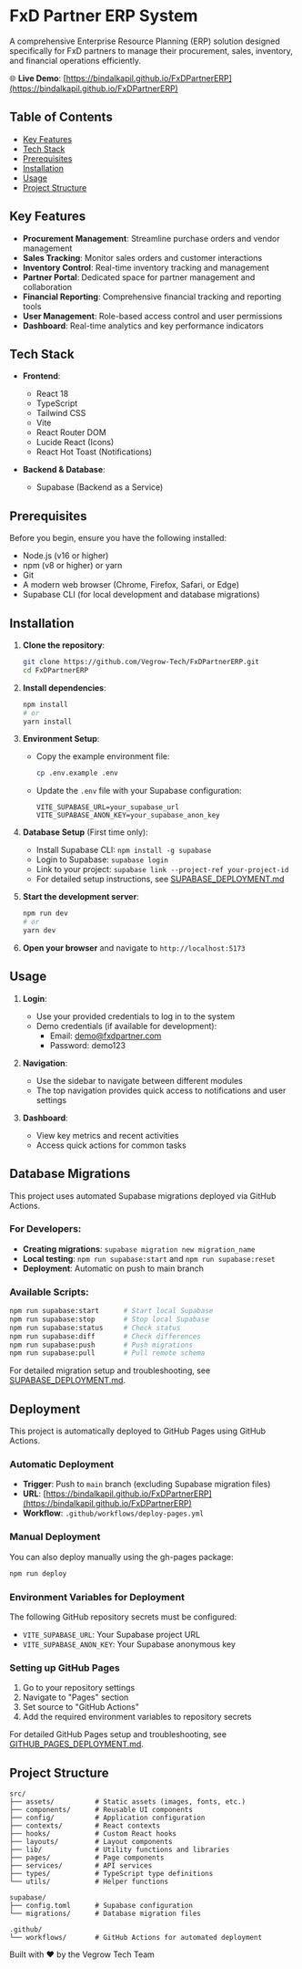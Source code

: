 # FxD Partner ERP System

A comprehensive Enterprise Resource Planning (ERP) solution designed specifically for FxD partners to manage their procurement, sales, inventory, and financial operations efficiently.

🌐 **Live Demo**: [https://bindalkapil.github.io/FxDPartnerERP](https://bindalkapil.github.io/FxDPartnerERP)

## Table of Contents
- [Key Features](#key-features)
- [Tech Stack](#tech-stack)
- [Prerequisites](#prerequisites)
- [Installation](#installation)
- [Usage](#usage)
- [Project Structure](#project-structure)

## Key Features

- **Procurement Management**: Streamline purchase orders and vendor management
- **Sales Tracking**: Monitor sales orders and customer interactions
- **Inventory Control**: Real-time inventory tracking and management
- **Partner Portal**: Dedicated space for partner management and collaboration
- **Financial Reporting**: Comprehensive financial tracking and reporting tools
- **User Management**: Role-based access control and user permissions
- **Dashboard**: Real-time analytics and key performance indicators

## Tech Stack

- **Frontend**: 
  - React 18
  - TypeScript
  - Tailwind CSS
  - Vite
  - React Router DOM
  - Lucide React (Icons)
  - React Hot Toast (Notifications)

- **Backend & Database**:
  - Supabase (Backend as a Service)

## Prerequisites

Before you begin, ensure you have the following installed:

- Node.js (v16 or higher)
- npm (v8 or higher) or yarn
- Git
- A modern web browser (Chrome, Firefox, Safari, or Edge)
- Supabase CLI (for local development and database migrations)

## Installation

1. **Clone the repository**:
   ```bash
   git clone https://github.com/Vegrow-Tech/FxDPartnerERP.git
   cd FxDPartnerERP
   ```

2. **Install dependencies**:
   ```bash
   npm install
   # or
   yarn install
   ```

3. **Environment Setup**:
   - Copy the example environment file:
     ```bash
     cp .env.example .env
     ```
   - Update the `.env` file with your Supabase configuration:
     ```
     VITE_SUPABASE_URL=your_supabase_url
     VITE_SUPABASE_ANON_KEY=your_supabase_anon_key
     ```

4. **Database Setup** (First time only):
   - Install Supabase CLI: `npm install -g supabase`
   - Login to Supabase: `supabase login`
   - Link to your project: `supabase link --project-ref your-project-id`
   - For detailed setup instructions, see [SUPABASE_DEPLOYMENT.md](./SUPABASE_DEPLOYMENT.md)

5. **Start the development server**:
   ```bash
   npm run dev
   # or
   yarn dev
   ```

6. **Open your browser** and navigate to `http://localhost:5173`

## Usage

1. **Login**:
   - Use your provided credentials to log in to the system
   - Demo credentials (if available for development):
     - Email: demo@fxdpartner.com
     - Password: demo123

2. **Navigation**:
   - Use the sidebar to navigate between different modules
   - The top navigation provides quick access to notifications and user settings

3. **Dashboard**:
   - View key metrics and recent activities
   - Access quick actions for common tasks

## Database Migrations

This project uses automated Supabase migrations deployed via GitHub Actions. 

### For Developers:
- **Creating migrations**: `supabase migration new migration_name`
- **Local testing**: `npm run supabase:start` and `npm run supabase:reset`
- **Deployment**: Automatic on push to main branch

### Available Scripts:
```bash
npm run supabase:start      # Start local Supabase
npm run supabase:stop       # Stop local Supabase
npm run supabase:status     # Check status
npm run supabase:diff       # Check differences
npm run supabase:push       # Push migrations
npm run supabase:pull       # Pull remote schema
```

For detailed migration setup and troubleshooting, see [SUPABASE_DEPLOYMENT.md](./SUPABASE_DEPLOYMENT.md).

## Deployment

This project is automatically deployed to GitHub Pages using GitHub Actions.

### Automatic Deployment
- **Trigger**: Push to `main` branch (excluding Supabase migration files)
- **URL**: [https://bindalkapil.github.io/FxDPartnerERP](https://bindalkapil.github.io/FxDPartnerERP)
- **Workflow**: `.github/workflows/deploy-pages.yml`

### Manual Deployment
You can also deploy manually using the gh-pages package:
```bash
npm run deploy
```

### Environment Variables for Deployment
The following GitHub repository secrets must be configured:
- `VITE_SUPABASE_URL`: Your Supabase project URL
- `VITE_SUPABASE_ANON_KEY`: Your Supabase anonymous key

### Setting up GitHub Pages
1. Go to your repository settings
2. Navigate to "Pages" section
3. Set source to "GitHub Actions"
4. Add the required environment variables to repository secrets

For detailed GitHub Pages setup and troubleshooting, see [GITHUB_PAGES_DEPLOYMENT.md](./GITHUB_PAGES_DEPLOYMENT.md).

## Project Structure

```
src/
├── assets/          # Static assets (images, fonts, etc.)
├── components/      # Reusable UI components
├── config/          # Application configuration
├── contexts/        # React contexts
├── hooks/           # Custom React hooks
├── layouts/         # Layout components
├── lib/             # Utility functions and libraries
├── pages/           # Page components
├── services/        # API services
├── types/           # TypeScript type definitions
└── utils/           # Helper functions

supabase/
├── config.toml      # Supabase configuration
└── migrations/      # Database migration files

.github/
└── workflows/       # GitHub Actions for automated deployment
```



Built with ❤️ by the Vegrow Tech Team

